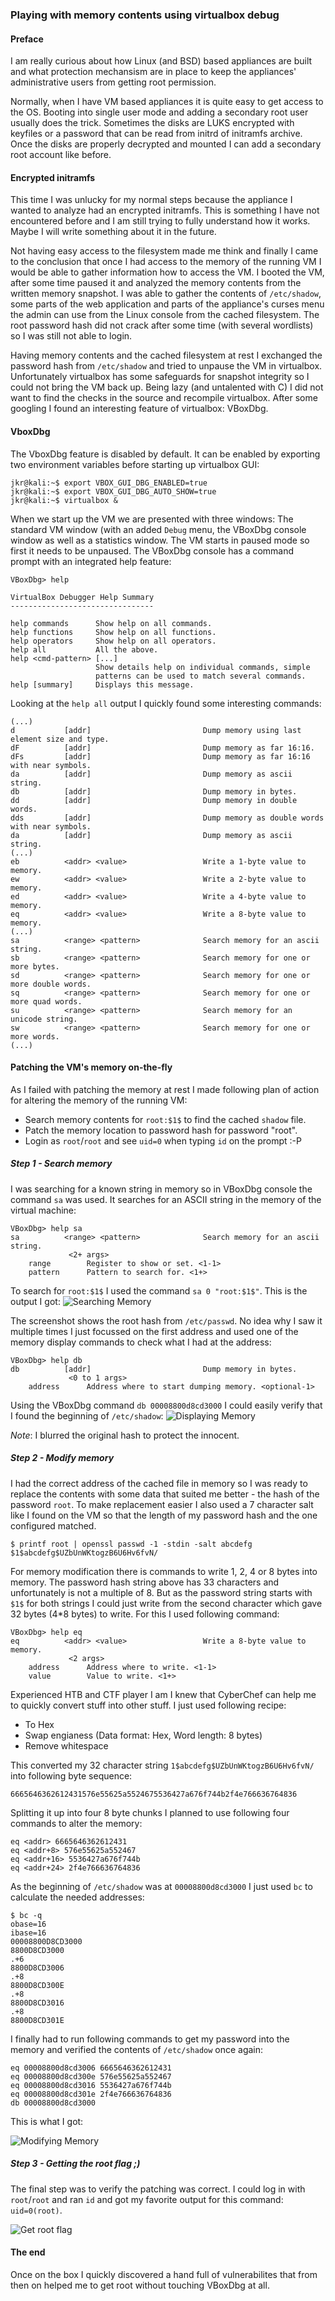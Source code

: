 ### Playing with memory contents using virtualbox debug

#### Preface
I am really curious about how Linux (and BSD) based appliances are built and what protection mechansism are in place to keep the appliances' administrative users from getting root permission. 

Normally, when I have VM based appliances it is quite easy to get access to the OS. Booting into single user mode and adding a secondary root user usually does the trick. Sometimes the disks are LUKS encrypted with keyfiles or a password that can be read from initrd of initramfs archive. Once the disks are properly decrypted and mounted I can add a secondary root account like before.

#### Encrypted initramfs
This time I was unlucky for my normal steps because the appliance I wanted to analyze had an encrypted initramfs. This is something I have not encountered before and I am still trying to fully understand how it works. Maybe I will write something about it in the future.

Not having easy access to the filesystem made me think and finally I came to the conclusion that once I had access to the memory of the running VM I would be able to gather information how to access the VM. I booted the VM, after some time paused it and analyzed the memory contents from the written memory snapshot. I was able to gather the contents of `/etc/shadow`, some parts of the web application and parts of the appliance's curses menu the admin can use from the Linux console from the cached filesystem. The root password hash did not crack after some time (with several wordlists) so I was still not able to login.

Having memory contents and the cached filesystem at rest I exchanged the password hash from `/etc/shadow` and tried to unpause the VM in virtualbox. Unfortunately virtualbox has some safeguards for snapshot integrity so I could not bring the VM back up. Being lazy (and untalented with C) I did not want to find the checks in the source and recompile virtualbox. After some googling I found an interesting feature of virtualbox: VBoxDbg. 

#### VboxDbg

The VboxDbg feature is disabled by default. It can be enabled by exporting two environment variables before starting up virtualbox GUI:

```
jkr@kali:~$ export VBOX_GUI_DBG_ENABLED=true
jkr@kali:~$ export VBOX_GUI_DBG_AUTO_SHOW=true
jkr@kali:~$ virtualbox &
```

When we start up the VM we are presented with three windows: The standard VM window (with an added `Debug` menu, the VBoxDbg console window as well as a statistics window. The VM starts in paused mode so first it needs to be unpaused. The VBoxDbg console has a command prompt with an integrated help feature:

```
VBoxDbg> help

VirtualBox Debugger Help Summary
--------------------------------

help commands      Show help on all commands.
help functions     Show help on all functions.
help operators     Show help on all operators.
help all           All the above.
help <cmd-pattern> [...]
                   Show details help on individual commands, simple
                   patterns can be used to match several commands.
help [summary]     Displays this message.
```

Looking at the `help all` output I quickly found some interesting commands:

```
(...)
d           [addr]                         Dump memory using last element size and type.
dF          [addr]                         Dump memory as far 16:16.
dFs         [addr]                         Dump memory as far 16:16 with near symbols.
da          [addr]                         Dump memory as ascii string.
db          [addr]                         Dump memory in bytes.
dd          [addr]                         Dump memory in double words.
dds         [addr]                         Dump memory as double words with near symbols.
da          [addr]                         Dump memory as ascii string.
(...)
eb          <addr> <value>                 Write a 1-byte value to memory.
ew          <addr> <value>                 Write a 2-byte value to memory.
ed          <addr> <value>                 Write a 4-byte value to memory.
eq          <addr> <value>                 Write a 8-byte value to memory.
(...)
sa          <range> <pattern>              Search memory for an ascii string.
sb          <range> <pattern>              Search memory for one or more bytes.
sd          <range> <pattern>              Search memory for one or more double words.
sq          <range> <pattern>              Search memory for one or more quad words.
su          <range> <pattern>              Search memory for an unicode string.
sw          <range> <pattern>              Search memory for one or more words.
(...)
```

#### Patching the VM's memory on-the-fly
As I failed with patching the memory at rest I made following plan of action for altering the memory of the running VM:

* Search memory contents for `root:$1$` to find the cached `shadow` file.
* Patch the memory location to password hash for password "root".
* Login as `root`/`root` and see `uid=0` when typing `id` on the prompt :-P

##### Step 1 - Search memory
I was searching for a known string in memory so in VBoxDbg console the command `sa` was used. It searches for an ASCII string in the memory of the virtual machine:

```
VBoxDbg> help sa
sa          <range> <pattern>              Search memory for an ascii string.
             <2+ args>                     
    range        Register to show or set. <1-1>
    pattern      Pattern to search for. <1+>
```

To search for `root:$1$` I used the command `sa 0 "root:$1$"`. This is the output I got:
![Searching Memory](https://github.com/ateamjkr/posts/blob/master/img/vboxdbg-001.png)

The screenshot shows the root hash from `/etc/passwd`. No idea why I saw it multiple times I just focussed on the first address and used one of the memory display commands to check what I had at the address:

```
VBoxDbg> help db
db          [addr]                         Dump memory in bytes.
             <0 to 1 args>                 
    address      Address where to start dumping memory. <optional-1>
```

Using the VBoxDbg command `db 00008800d8cd3000` I could easily verify that I found the beginning of `/etc/shadow`:
![Displaying Memory](https://github.com/ateamjkr/posts/blob/master/img/vboxdbg-002.png)

_Note_: I blurred the original hash to protect the innocent. 

##### Step 2 - Modify memory
I had the correct address of the cached file in memory so I was ready to replace the contents with some data that suited me better - the hash of the password `root`. To make replacement easier I also used a 7 character salt like I found on the VM so that the length of my password hash and the one configured matched.

```
$ printf root | openssl passwd -1 -stdin -salt abcdefg
$1$abcdefg$UZbUnWKtogzB6U6Hv6fvN/
```

For memory modification there is commands to write 1, 2, 4 or 8 bytes into memory. The password hash string above has 33 characters and unfortunately is not a multiple of 8. But as the password string starts with `$1$` for both strings I could just write from the second character which gave 32 bytes (4*8 bytes) to write. For this I used following command:

```
VBoxDbg> help eq
eq          <addr> <value>                 Write a 8-byte value to memory.
             <2 args>                      
    address      Address where to write. <1-1>
    value        Value to write. <1+>
```

Experienced HTB and CTF player I am I knew that CyberChef can help me to quickly convert stuff into other stuff. I just used following recipe:

* To Hex
* Swap engianess (Data format: Hex, Word length: 8 bytes)
* Remove whitespace

This converted my 32 character string `1$abcdefg$UZbUnWKtogzB6U6Hv6fvN/` into following byte sequence:

```
6665646362612431576e55625a5524675536427a676f744b2f4e766636764836
```

Splitting it up into four 8 byte chunks I planned to use following four commands to alter the memory:

```
eq <addr> 6665646362612431
eq <addr+8> 576e55625a552467
eq <addr+16> 5536427a676f744b
eq <addr+24> 2f4e766636764836
```

As the beginning of `/etc/shadow` was at `00008800d8cd3000` I just used `bc` to calculate the needed addresses:

```
$ bc -q
obase=16
ibase=16
00008800D8CD3000
8800D8CD3000
.+6 
8800D8CD3006
.+8 
8800D8CD300E
.+8 
8800D8CD3016
.+8
8800D8CD301E
```

I finally had to run following commands to get my password into the memory and verified the contents of `/etc/shadow` once again:

```
eq 00008800d8cd3006 6665646362612431
eq 00008800d8cd300e 576e55625a552467
eq 00008800d8cd3016 5536427a676f744b
eq 00008800d8cd301e 2f4e766636764836
db 00008800d8cd3000
```

This is what I got:

![Modifying Memory](https://github.com/ateamjkr/posts/blob/master/img/vboxdbg-003.png)

##### Step 3 - Getting the root flag ;)
The final step was to verify the patching was correct. I could log in with `root`/`root` and ran `id` and got my favorite output for this command: `uid=0(root)`. 

![Get root flag](https://github.com/ateamjkr/posts/blob/master/img/vboxdbg-004.png)

#### The end
Once on the box I quickly discovered a hand full of vulnerabilites that from then on helped me to get root without touching VBoxDbg at all.
